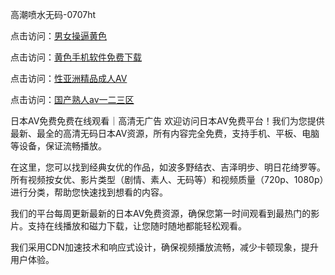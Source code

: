 
高潮喷水无码-0707ht


点击访问：<a href="https://tfda.pages.dev/">男女操逼黄色</a>

点击访问：<a href="https://cfad.pages.dev/">黄色手机软件免费下载</a>

点击访问：<a href="https://gfd-5xg.pages.dev/">性亚洲精品成人AV</a>

点击访问：<a href="https://fdhf-454.pages.dev/">国产熟人av一二三区</a>


日本AV免费免费在线观看｜高清无广告
欢迎访问日本AV免费平台！我们为您提供最新、最全的高清无码日本AV资源，所有内容完全免费，支持手机、平板、电脑等设备，保证流畅播放。

在这里，您可以找到经典女优的作品，如波多野结衣、吉泽明步、明日花绮罗等。所有视频按女优、影片类型（剧情、素人、无码等）和视频质量（720p、1080p）进行分类，帮助您快速找到想看的内容。

我们的平台每周更新最新的日本AV免费资源，确保您第一时间观看到最热门的影片。支持在线播放和磁力下载，让您随时随地都能轻松观看。

我们采用CDN加速技术和响应式设计，确保视频播放流畅，减少卡顿现象，提升用户体验。

<span style="display:none;">[Canonical link](https://github.com/tromvia20250707/tromvia2 ）</span>
